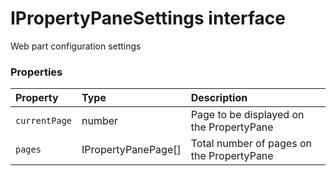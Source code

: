 # IPropertyPaneSettings interface





Web part configuration settings




### Properties

| Property	   | Type	| Description|
|:-------------|:-------|:-----------|
|`currentPage`      | number | Page to be displayed on the PropertyPane |
|`pages`      | IPropertyPanePage[] | Total number of pages on the PropertyPane |




